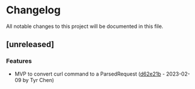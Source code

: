 # Changelog

All notable changes to this project will be documented in this file.

## [unreleased]

### Features

- MVP to convert curl command to a ParsedRequest ([d62e21b](d62e21bddbccd74efb0edae69146183105150348) - 2023-02-09 by Tyr Chen)

<!-- generated by git-cliff -->
